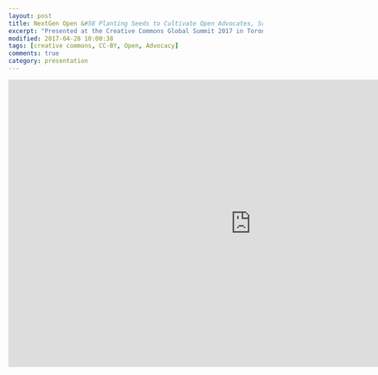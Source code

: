 ```yaml
---
layout: post
title: NextGen Open &#58 Planting Seeds to Cultivate Open Advocates, Scholars, and Creators
excerpt: "Presented at the Creative Commons Global Summit 2017 in Toronto, ON, Canada"
modified: 2017-04-28 10:00:38
tags: [creative commons, CC-BY, Open, Advocacy]
comments: true
category: presentation
---
```


<iframe src="https://docs.google.com/presentation/d/e/2PACX-1vTFBrWInhPalJNBUHdYHPEZJNsW6nVDC88Q1N5iGihsN5iRALsya8WP38Hw-3gasC9MLHj3FSlP82RY/embed?start=false&loop=false&delayms=3000" frameborder="0" width="960" height="569" allowfullscreen="true" mozallowfullscreen="true" webkitallowfullscreen="true"></iframe>
